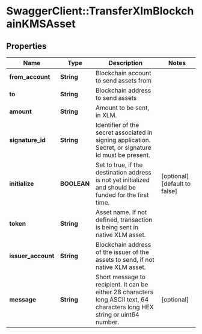# SwaggerClient::TransferXlmBlockchainKMSAsset

## Properties
Name | Type | Description | Notes
------------ | ------------- | ------------- | -------------
**from_account** | **String** | Blockchain account to send assets from | 
**to** | **String** | Blockchain address to send assets | 
**amount** | **String** | Amount to be sent, in XLM. | 
**signature_id** | **String** | Identifier of the secret associated in signing application. Secret, or signature Id must be present. | 
**initialize** | **BOOLEAN** | Set to true, if the destination address is not yet initialized and should be funded for the first time. | [optional] [default to false]
**token** | **String** | Asset name. If not defined, transaction is being sent in native XLM asset. | 
**issuer_account** | **String** | Blockchain address of the issuer of the assets to send, if not native XLM asset. | 
**message** | **String** | Short message to recipient. It can be either 28 characters long ASCII text, 64 characters long HEX string or uint64 number. | [optional] 

